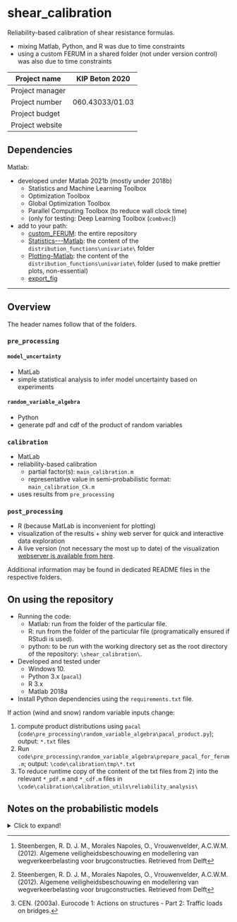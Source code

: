 # shear_calibration

Reliability-based calibration of shear resistance formulas.


- mixing Matlab, Python, and R was due to time constraints 
- using a custom FERUM in a shared folder (not under version control) was also due to time constraints

| Project name     | KIP Beton 2020 |
| ---------------- | ------ |
| Project manager  |  |
| Project number   | 060.43033/01.03  |
| Project budget   |  |
| Project website  |  |

## Dependencies

Matlab:
 - developed under Matlab 2021b (mostly under 2018b)
 	* Statistics and Machine Learning Toolbox
 	* Optimization Toolbox
 	* Global Optimization Toolbox
 	* Parallel Computing Toolbox (to reduce wall clock time)
 	* (only for testing: Deep Learning Toolbox (`combvec`))
 - add to your path:
 	* [custom_FERUM](https://github.com/TNO/custom_FERUM): the entire repository
 	* [Statistics---Matlab](https://github.com/rozsasarpi/Statistics---Matlab): the content of the `distribution_functions\univariate\` folder
 	* [Plotting-Matlab](https://github.com/rozsasarpi/Plotting-Matlab): the content of the `distribution_functions\univariate\` folder (used to make prettier plots, non-essential)
 	* [export_fig](https://www.mathworks.com/matlabcentral/fileexchange/23629-export_fig)



----

## Overview

The header names follow that of the folders.

### `pre_processing` 

#### `model_uncertainty`

* MatLab 
* simple statistical analysis to infer model uncertainty based on experiments

#### `random_variable_algebra`

* Python
* generate pdf and cdf of the product of random variables


### `calibration` 

* MatLab 
* reliability-based calibration
  - partial factor(s): `main_calibration.m`
  - representative value in semi-probabilistic format: `main_calibration_Ck.m`
* uses results from `pre_processing`

### `post_processing`

* R (because MatLab is inconvenient for plotting)
* visualization of the results + shiny web server for quick and interactive data exploration
* A live version (not necessary the most up to date) of the visualization [webserver is available from here](https://rozsasarpi.shinyapps.io/visualize_calibration_results/).

Additional information may be found in dedicated README files in the respective folders.


## On using the repository

* Running the code: 
    - Matlab: run from the folder of the particular file.
    - R: run from the folder of the particular file (programatically ensured if RStudi is used).
    - python: to be run with the working directory set as the root directory of the repository: `\shear_calibration\`.
* Developed and tested under
	- Windows 10.
	- Python 3.x (`pacal`)
	- R 3.x
	- Matlab 2018a
* Install Python dependencies using the `requirements.txt` file.


If action (wind and snow) random variable inputs change:

1) compute product distributions using `pacal` (`code\pre_processing\random_variable_algebra\pacal_product.py`); output: `*.txt` files
2) Run `code\pre_processing\random_variable_algebra\prepare_pacal_for_ferum.m`; output: `\code\calibration\tmp\*.txt`
3) To reduce runtime copy of the content of the txt files from 2) into the relevant `*_pdf.m` and `*_cdf.m` files in  `\code\calibration\calibration_utils\reliability_analysis\`


## Notes on the probabilistic models

<details>
  <summary>Click to expand!</summary>
  
  ## General notes
  to be added: pacal, etc.
  
  ## Particular models
  * traffic load:
    - model uncertainty (`theta_T`): 
      * based on table 10.3 of [^steenbergen2012], considering all components but the load effect component because that we model separately (`theta_E`)
      * its mean is set to 1.0 because it is just a scaler, we scale the model/load during inverse design
      * our expert judgement: the representative value is assumed to be equal to the mean
  	- time-dependent compoponent (`T`)
  	  * Gumbel, CV; based on [^steenbergen2012]
  	  * the characteristic value of `theta_T*T` has a 1-1/1000 non-exceedance probability after [^ec_traffic]
  	  * from the previous points the `P_repr` value of `T` can be computed (see `pacal_product.py`):
  	    - `x_repr = F^{-1}_{theta_T*T}(1-1/100)`
  	    - `P_repr_T = F_{T}(x_repr)`

  [^steenbergen2012]: Steenbergen, R. D. J. M., Morales Napoles, O., Vrouwenvelder, A.C.W.M. (2012). Algemene veiligheidsbeschouwing en modellering van wegverkeerbelasting voor brugconstructies. Retrieved from Delft

  [^ec_traffic]: CEN. (2003a). Eurocode 1: Actions on structures - Part 2: Traffic loads on bridges.

  ## Improvement ideas

  * 

</details>







